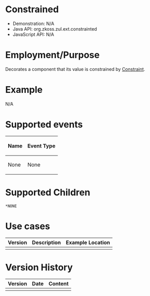 

# Constrained

- Demonstration: N/A
- Java API: <javadoc>org.zkoss.zul.ext.constrainted</javadoc>
- JavaScript API: N/A

# Employment/Purpose

Decorates a component that its value is constrained by [
Constraint]({{site.baseurl}}/zk_component_ref/Supporting_Classes/Constraint).

# Example

N/A

# Supported events

<table>
<thead>
<tr class="header">
<th><center>
<p>Name</p>
</center></th>
<th><center>
<p>Event Type</p>
</center></th>
</tr>
</thead>
<tbody>
<tr class="odd">
<td><p>None</p></td>
<td><p>None</p></td>
</tr>
</tbody>
</table>

# Supported Children

`*NONE`

# Use cases

| Version | Description | Example Location |
|---------|-------------|------------------|
|         |             |                  |

# Version History

| Version | Date | Content |
|---------|------|---------|
|         |      |         |


